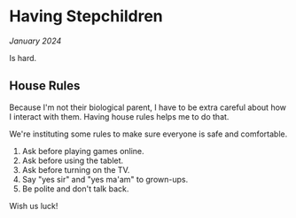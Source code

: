 # Having Stepchildren
*January 2024*





Is hard.

## House Rules

Because I'm not their biological parent, I have to be extra careful about how I interact with them. Having
house rules helps me to do that.

We're instituting some rules to make sure everyone is safe and comfortable.

1. Ask before playing games online.
2. Ask before using the tablet.
3. Ask before turning on the TV.
4. Say "yes sir" and "yes ma'am" to grown-ups.
5. Be polite and don't talk back.

Wish us luck!
